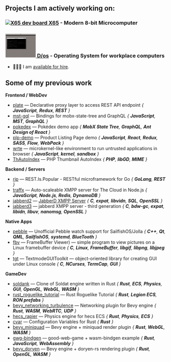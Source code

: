 ## Projects I am actively working on:

### [<img src="https://x65.zone/media/2024-10-17_board-vis.png" width="96" title="X65 dev board" /> X65](https://x65.zone/) - Modern 8-bit Microcomputer
### [<img src="https://github.com/D-os/.github/raw/main/D-os.png" width="96" title="D/os running in QEmu" /> D/os](https://github.com/D-os/) - Operating System for workplace computers

- 👷🏻‍♂️ I am [available for hire](mailto:tomasz@sterna.link).

## Some of my previous work

**Frontend / WebDev**
- [plate](https://github.com/smokku/plate) ― Declarative proxy layer to access REST API endpoint _{ **JavaScript**, **Redux**, **REST** }_
- [mst-gql](https://github.com/smokku/mst-gql) ― Bindings for mobx-state-tree and GraphQL _{ **JavaScript**, **MST**, **GraphQL** }_
- [pokedex](https://github.com/smokku/pokedex) ― Pokédex demo app _{ **MobX State Tree**, **GraphQL**, **Ant Design of React** }_
- [plp-demo](https://github.com/smokku/plp-demo) ― Product Listing Page demo _{ **JavaScript**, **React**, **Redux**, **SASS**, **Flow**, **WebPack** }_
- [wrte](https://github.com/smokku/wrte) ― microkernel-like environment to run untrusted applications in browser _{ **JavaScript**, **kernel**, **sandbox** }_
- [ThAutoIndex](https://github.com/smokku/ThAutoIndex) ― PHP Thumbnail AutoIndex _{ **PHP**, **libGD**, **MIME** }_

**Backend / Servers**
- [rip](https://github.com/smokku/rip) ― REST.Is.Popular - RESTful microframework for Go _{ **GoLang**, **REST** }_
- [traffx](https://github.com/smokku/traffx) ― Auto-scaleable XMPP server for The Cloud in Node.js _{ **JavaScript**, **Node.js**, **Redis**, **DynamoDB** }_
- [jabberd2](https://github.com/jabberd2/jabberd2) ― [JabberD XMPP Server](http://jabberd2.org/) _{ **C**, **expat**, **libvidn**, **SQL**, **OpenSSL** }_
- [jabberd3](https://github.com/smokku/jabberd3) ― jabberd XMPP server - third generation _{ **C**, **bdw-gc**, **expat**, **libidn**, **libuv**, **nanomsg**, **OpenSSL** }_

**Native Apps**
- [pebble](https://github.com/smokku/pebble) ― Unofficial Pebble watch support for SailfishOS/Jolla _{ **C++**, **Qt**, **QML**, **SailfishOS**, **systemd**, **BlueTooth** }_
- [fbv](https://github.com/smokku/fbv) ― FrameBuffer Viewer) ― simple program to view pictures on a Linux framebuffer device _{ **C**, **Linux**, **FrameBuffer**, **libgif**, **libpng**, **libjpeg** }_
- [tgt](https://github.com/smokku/tgt) ― TextmodeGUIToolkit ― object-oriented library for creating GUI under Linux console _{ **C**, **NCurses**, **TermCap**, **GUI** }_

**GameDev**
- [soldank](https://github.com/smokku/soldank) ― Clone of Soldat engine written in Rust _{ **Rust**, **ECS**, **Physics**, **GUI**, **OpenGL**, **WebGL**, **WASM** }_
- [rust_roguelike_tutorial](https://github.com/smokku/rust_roguelike_tutorial) ― Rust Roguelike Tutorial  _{ **Rust**, **Legion ECS**, **RON prefabs**  }_
- [bevy_networking_turbulence](https://github.com/smokku/bevy_networking_turbulence) ― Networking plugin for Bevy engine _{ **Rust**, **WASM**, **WebRTC**, **UDP** }_
- [hecs_rapier](https://github.com/smokku/hecs_rapier) ― Physics engine for hecs ECS _{ **Rust**, **Physics**, **ECS** }_
- [cvar](https://github.com/smokku/cvar) ― Configuration Variables for Rust _{ **Rust** }_
- [bevy_miniquad](https://github.com/smokku/bevy_miniquad) ― Bevy engine + miniquad render plugin _{ **Rust**, **WebGL**, **WASM** }_
- [gwg-bindgen](https://github.com/smokku/gwg-bindgen) ― good-web-game + wasm-bindgen example _{ **Rust**, **JavaScript**, **WebAssembly** }_
- [bevy_doryen](https://github.com/smokku/bevy_doryen) ― Bevy engine + doryen-rs rendering plugin _{ **Rust**, **OpenGL**, **WASM** }_

<!--
**smokku/smokku** is a ✨ _special_ ✨ repository because its `README.md` (this file) appears on your GitHub profile.

Here are some ideas to get you started:

- 🔭 I’m currently working on ...
- 🌱 I’m currently learning ...
- 👯 I’m looking to collaborate on ...
- 🤔 I’m looking for help with ...
- 💬 Ask me about ...
- 📫 How to reach me: ...
- 😄 Pronouns: ...
- ⚡ Fun fact: ...
-->
